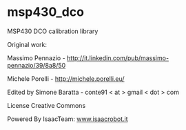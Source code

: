 msp430_dco
==========

MSP430 DCO calibration library

Original work:

Massimo Pennazio - http://it.linkedin.com/pub/massimo-pennazio/39/8a8/50

Michele Porelli - http://michele.porelli.eu/ 

Edited by Simone Baratta - conte91 < at > gmail < dot > com

License Creative Commons

Powered By IsaacTeam: www.isaacrobot.it



